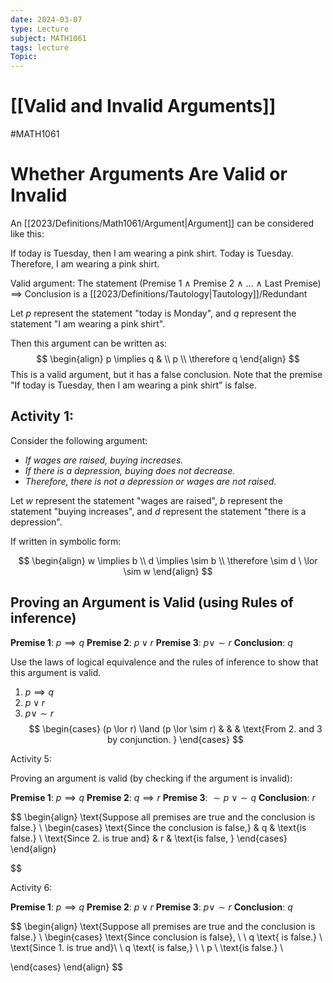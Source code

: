 ```yaml
---
date: 2024-03-07
type: Lecture
subject: MATH1061
tags: lecture
Topic:
---
```

# [[Valid and Invalid Arguments]]
#MATH1061
# Whether Arguments Are Valid or Invalid

An [[2023/Definitions/Math1061/Argument|Argument]] can be considered like this:

If today is Tuesday, then I am wearing a pink shirt.
Today is Tuesday.
Therefore, I am wearing a pink shirt.

Valid argument: The statement
(Premise 1 $\land$ Premise 2 $\land$ $\dots$ $\land$ Last Premise) $\implies$ Conclusion is a [[2023/Definitions/Tautology|Tautology]]/Redundant

Let $p$ represent the statement "today is Monday", and $q$ represent the statement "I am wearing a pink shirt".

Then this argument can be written as:
$$
\begin{align}
p \implies q  & \\
p \\
\therefore q
\end{align}
$$
This is a valid argument, but it has a false conclusion.
Note that the premise "If today is Tuesday, then I am wearing a pink shirt" is false.
## Activity 1:

Consider the following argument:
- *If wages are raised, buying increases.*
- *If there is a depression, buying does not decrease.*
- *Therefore, there is not a depression or wages are not raised.*

Let $w$ represent the statement "wages are raised", $b$ represent the statement "buying increases", and $d$ represent the statement "there is a depression".

If written in symbolic form:

$$
\begin{align}
w \implies b \\
d \implies \sim b \\
\therefore \sim d \ \lor \sim w
\end{align}
$$


## Proving an Argument is Valid (using Rules of inference)

**Premise 1**: $p \implies q$
**Premise 2**: $p \lor r$
**Premise 3**: $p \lor \sim r$
**Conclusion**: $q$

Use the laws of logical equivalence and the rules of inference to show that this argument is valid.

1. $p \implies q$
2. $p \lor r$
3. $p \lor \sim r$
$$
\begin{cases}
(p \lor r) \land (p \lor \sim r) &  &  & \text{From 2. and 3 by conjunction. }
\end{cases}
$$


Activity 5:

Proving an argument is valid (by checking if the argument is invalid):

**Premise 1**: $p \implies q$
**Premise 2**: $q \implies r$
**Premise 3**: $\sim p \ \lor \sim q$
**Conclusion**: $r$

$$
\begin{align}
\text{Suppose all premises are true and the conclusion is false.} \\
\begin{cases}
\text{Since the conclusion is false,}  & q & \text{is false.} \\
\text{Since 2. is true and}  & r & \text{is false, } 
\end{cases}
\end{align}

$$


Activity 6:

**Premise 1**: $p \implies q$
**Premise 2**: $p \lor r$
**Premise 3**: $p \lor \sim r$
**Conclusion**: $q$

$$
\begin{align}
\text{Suppose all premises are true and the conclusion is false.} \\
\begin{cases}
\text{Since conclusion is false}, \ \ q  \text{ is false.} \\
\text{Since 1. is true and}\ \ q   \text{ is false,} \ \ p \  \text{is false.} \\

\end{cases}
\end{align}
$$

